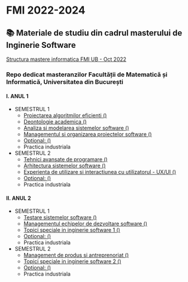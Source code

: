 # FMI 2022-2024
## :books: Materiale de studiu din cadrul masterului de Inginerie Software

[Structura mastere informatica FMI UB - Oct 2022](https://docs.google.com/document/d/1qFiEJtW88s9dc7_7GW5M2TjDkGsW7QlM/edit)

### Repo dedicat masteranzilor Facultății de Matematică și Informatică, Universitatea din București 

#### I. ANUL 1
* SEMESTRUL 1
  - [Proiectarea algoritmilor eficienti ()]()
  - [Deontologie academica ()]()
  - [Analiza si modelarea sistemelor software ()]()
  - [Managementul si organizarea proiectelor software ()]()
  - [Optional: ()]()
  - Practica industriala
* SEMESTRUL 2
  - [Tehnici avansate de programare ()]()
  - [Arhitectura sistemelor software ()]()
  - [Experienta de utilizare si interactiunea cu utilizatorul - UX/UI ()]()
  - [Optional: ()]()
  - Practica industriala
#### II. ANUL 2
* SEMESTRUL 1
  - [Testare sistemelor software ()]()
  - [Managementul echipelor de dezvoltare software ()]()
  - [Topici speciale in inginerie software 1 ()]()
  - [Optional: ()]()
  - Practica industriala
* SEMESTRUL 2
  - [Management de produs si antreprenoriat ()]()
  - [Topici speciale in inginerie software 2 ()]()
  - [Optional: ()]()
  - Practica industriala


